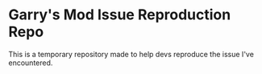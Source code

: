 # Garry's Mod Issue Reproduction Repo

This is a temporary repository made to help devs reproduce the issue I've encountered.